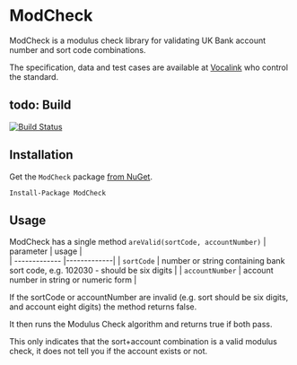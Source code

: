 
# ModCheck

ModCheck is a modulus check library for validating UK Bank account number and sort code combinations.

The specification, data and test cases are available at 
[Vocalink](https://www.vocalink.com/customer-support/modulus-checking/) who control the standard.

## todo: Build

[![Build Status](https://travis-ci.org/conficient/ModCheck.png)](https://travis-ci.org/conficient/ModCheck)


## Installation
Get the `ModCheck` package [from NuGet](http://www.nuget.org/packages/ModCheck).

    Install-Package ModCheck

## Usage

ModCheck has a single method `areValid(sortCode, accountNumber)`
| parameter       | usage       |           
| -------------   |-------------| 
| `sortCode`      | number or string containing bank sort code, e.g. 102030 - should be six digits | 
| `accountNumber` | account number in string or numeric form      | 


If the sortCode or accountNumber are invalid (e.g. sort should be six digits, 
and account eight digits) the method returns false.

It then runs the Modulus Check algorithm and returns true if both pass.

This only indicates that the sort+account combination is a valid modulus check,
it does not tell you if the account exists or not.
